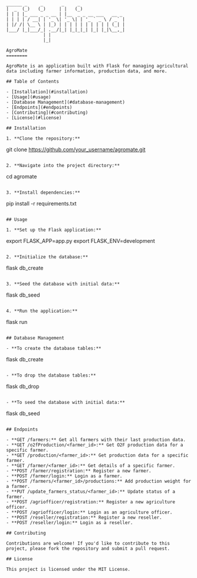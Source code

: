```
______ _     _       _     _                
|  _  (_)   (_)     | |   (_)               
| | | |_ ___ _ _ __ | |__  _ _ __ ___   __ _ 
| | | | / __| | '_ \| '_ \| | '_ ` _ \ / _` |
| |/ /| \__ \ | |_) | | | | | | | | | | (_| |
|___/ |_|___/_| .__/|_| |_|_|_| |_| |_|\__,_|
              | |                           
              |_|                           

AgroMate
========

AgroMate is an application built with Flask for managing agricultural data including farmer information, production data, and more.

## Table of Contents

- [Installation](#installation)
- [Usage](#usage)
- [Database Management](#database-management)
- [Endpoints](#endpoints)
- [Contributing](#contributing)
- [License](#license)

## Installation

1. **Clone the repository:**

   ```
   git clone https://github.com/your_username/agromate.git
   ```

2. **Navigate into the project directory:**

   ```
   cd agromate
   ```

3. **Install dependencies:**

   ```
   pip install -r requirements.txt
   ```

## Usage

1. **Set up the Flask application:**

   ```
   export FLASK_APP=app.py
   export FLASK_ENV=development
   ```

2. **Initialize the database:**

   ```
   flask db_create
   ```

3. **Seed the database with initial data:**

   ```
   flask db_seed
   ```

4. **Run the application:**

   ```
   flask run
   ```

## Database Management

- **To create the database tables:**

  ```
  flask db_create
  ```

- **To drop the database tables:**

  ```
  flask db_drop
  ```

- **To seed the database with initial data:**

  ```
  flask db_seed
  ```

## Endpoints

- **GET /farmers:** Get all farmers with their last production data.
- **GET /o2fProduction/<farmer_id>:** Get O2F production data for a specific farmer.
- **GET /production/<farmer_id>:** Get production data for a specific farmer.
- **GET /farmer/<farmer_id>:** Get details of a specific farmer.
- **POST /farmer/registration:** Register a new farmer.
- **POST /farmer/login:** Login as a farmer.
- **POST /farmers/<farmer_id>/productions:** Add production weight for a farmer.
- **PUT /update_farmers_status/<farmer_id>:** Update status of a farmer.
- **POST /agriofficer/registration:** Register a new agriculture officer.
- **POST /agriofficer/login:** Login as an agriculture officer.
- **POST /reseller/registration:** Register a new reseller.
- **POST /reseller/login:** Login as a reseller.

## Contributing

Contributions are welcome! If you'd like to contribute to this project, please fork the repository and submit a pull request.

## License

This project is licensed under the MIT License.
```
